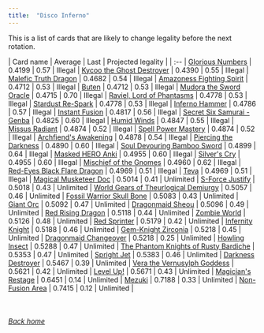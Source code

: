 ```yaml
---
title:  "Disco Inferno"
---
```


This is a list of cards that are likely to change legality before the next rotation.

| Card name | Average | Last | Projected legality |
| :-- |
[Glorious Numbers](https://db.ygoprodeck.com/card/?search=Glorious%20Numbers) | 0.4199 | 0.57 | Illegal |
[Kycoo the Ghost Destroyer](https://db.ygoprodeck.com/card/?search=Kycoo%20the%20Ghost%20Destroyer) | 0.4390 | 0.55 | Illegal |
[Malefic Truth Dragon](https://db.ygoprodeck.com/card/?search=Malefic%20Truth%20Dragon) | 0.4682 | 0.54 | Illegal |
[Amazoness Fighting Spirit](https://db.ygoprodeck.com/card/?search=Amazoness%20Fighting%20Spirit) | 0.4712 | 0.53 | Illegal |
[Buten](https://db.ygoprodeck.com/card/?search=Buten) | 0.4712 | 0.53 | Illegal |
[Mudora the Sword Oracle](https://db.ygoprodeck.com/card/?search=Mudora%20the%20Sword%20Oracle) | 0.4715 | 0.70 | Illegal |
[Raviel, Lord of Phantasms](https://db.ygoprodeck.com/card/?search=Raviel,%20Lord%20of%20Phantasms) | 0.4778 | 0.53 | Illegal |
[Stardust Re-Spark](https://db.ygoprodeck.com/card/?search=Stardust%20Re-Spark) | 0.4778 | 0.53 | Illegal |
[Inferno Hammer](https://db.ygoprodeck.com/card/?search=Inferno%20Hammer) | 0.4786 | 0.57 | Illegal |
[Instant Fusion](https://db.ygoprodeck.com/card/?search=Instant%20Fusion) | 0.4817 | 0.56 | Illegal |
[Secret Six Samurai - Genba](https://db.ygoprodeck.com/card/?search=Secret%20Six%20Samurai%20-%20Genba) | 0.4825 | 0.60 | Illegal |
[Humid Winds](https://db.ygoprodeck.com/card/?search=Humid%20Winds) | 0.4847 | 0.55 | Illegal |
[Missus Radiant](https://db.ygoprodeck.com/card/?search=Missus%20Radiant) | 0.4874 | 0.52 | Illegal |
[Spell Power Mastery](https://db.ygoprodeck.com/card/?search=Spell%20Power%20Mastery) | 0.4874 | 0.52 | Illegal |
[Archfiend's Awakening](https://db.ygoprodeck.com/card/?search=Archfiend's%20Awakening) | 0.4878 | 0.54 | Illegal |
[Piercing the Darkness](https://db.ygoprodeck.com/card/?search=Piercing%20the%20Darkness) | 0.4890 | 0.60 | Illegal |
[Soul Devouring Bamboo Sword](https://db.ygoprodeck.com/card/?search=Soul%20Devouring%20Bamboo%20Sword) | 0.4899 | 0.64 | Illegal |
[Masked HERO Anki](https://db.ygoprodeck.com/card/?search=Masked%20HERO%20Anki) | 0.4955 | 0.60 | Illegal |
[Silver's Cry](https://db.ygoprodeck.com/card/?search=Silver's%20Cry) | 0.4955 | 0.60 | Illegal |
[Mischief of the Gnomes](https://db.ygoprodeck.com/card/?search=Mischief%20of%20the%20Gnomes) | 0.4960 | 0.62 | Illegal |
[Red-Eyes Black Flare Dragon](https://db.ygoprodeck.com/card/?search=Red-Eyes%20Black%20Flare%20Dragon) | 0.4969 | 0.51 | Illegal |
[Teva](https://db.ygoprodeck.com/card/?search=Teva) | 0.4969 | 0.51 | Illegal |
[Magical Musketeer Doc](https://db.ygoprodeck.com/card/?search=Magical%20Musketeer%20Doc) | 0.5014 | 0.41 | Unlimited |
[S-Force Justify](https://db.ygoprodeck.com/card/?search=S-Force%20Justify) | 0.5018 | 0.43 | Unlimited |
[World Gears of Theurlogical Demiurgy](https://db.ygoprodeck.com/card/?search=World%20Gears%20of%20Theurlogical%20Demiurgy) | 0.5057 | 0.46 | Unlimited |
[Fossil Warrior Skull Bone](https://db.ygoprodeck.com/card/?search=Fossil%20Warrior%20Skull%20Bone) | 0.5083 | 0.43 | Unlimited |
[Giant Orc](https://db.ygoprodeck.com/card/?search=Giant%20Orc) | 0.5092 | 0.47 | Unlimited |
[Dragonmaid Sheou](https://db.ygoprodeck.com/card/?search=Dragonmaid%20Sheou) | 0.5096 | 0.49 | Unlimited |
[Red Rising Dragon](https://db.ygoprodeck.com/card/?search=Red%20Rising%20Dragon) | 0.5118 | 0.44 | Unlimited |
[Zombie World](https://db.ygoprodeck.com/card/?search=Zombie%20World) | 0.5126 | 0.48 | Unlimited |
[Red Sprinter](https://db.ygoprodeck.com/card/?search=Red%20Sprinter) | 0.5179 | 0.42 | Unlimited |
[Infernity Knight](https://db.ygoprodeck.com/card/?search=Infernity%20Knight) | 0.5188 | 0.46 | Unlimited |
[Gem-Knight Zirconia](https://db.ygoprodeck.com/card/?search=Gem-Knight%20Zirconia) | 0.5218 | 0.45 | Unlimited |
[Dragonmaid Changeover](https://db.ygoprodeck.com/card/?search=Dragonmaid%20Changeover) | 0.5218 | 0.25 | Unlimited |
[Howling Insect](https://db.ygoprodeck.com/card/?search=Howling%20Insect) | 0.5288 | 0.47 | Unlimited |
[The Phantom Knights of Rusty Bardiche](https://db.ygoprodeck.com/card/?search=The%20Phantom%20Knights%20of%20Rusty%20Bardiche) | 0.5353 | 0.47 | Unlimited |
[Spright Jet](https://db.ygoprodeck.com/card/?search=Spright%20Jet) | 0.5383 | 0.46 | Unlimited |
[Darkness Destroyer](https://db.ygoprodeck.com/card/?search=Darkness%20Destroyer) | 0.5467 | 0.39 | Unlimited |
[Vera the Vernusylph Goddess](https://db.ygoprodeck.com/card/?search=Vera%20the%20Vernusylph%20Goddess) | 0.5621 | 0.42 | Unlimited |
[Level Up!](https://db.ygoprodeck.com/card/?search=Level%20Up!) | 0.5671 | 0.43 | Unlimited |
[Magician's Restage](https://db.ygoprodeck.com/card/?search=Magician's%20Restage) | 0.6451 | 0.14 | Unlimited |
[Mezuki](https://db.ygoprodeck.com/card/?search=Mezuki) | 0.7188 | 0.33 | Unlimited |
[Non-Fusion Area](https://db.ygoprodeck.com/card/?search=Non-Fusion%20Area) | 0.7415 | 0.12 | Unlimited |

<br>

###### [Back home](index)